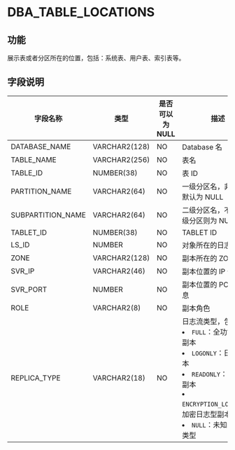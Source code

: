 # DBA_TABLE_LOCATIONS
## 功能
展示表或者分区所在的位置，包括：系统表、用户表、索引表等。
## 字段说明

| 字段名称 | 类型 | 是否可以为 NULL | 描述 |
| --- | --- | --- | --- |
| DATABASE_NAME | VARCHAR2(128) | NO | Database 名 |
| TABLE_NAME | VARCHAR2(256) | NO | 表名 |
| TABLE_ID | NUMBER(38) | NO | 表 ID |
| PARTITION_NAME | VARCHAR2(64) | NO | 一级分区名，非分区表默认为 NULL |
| SUBPARTITION_NAME | VARCHAR2(64) | NO | 二级分区名，不存在二级分区则为 NULL |
| TABLET_ID | NUMBER(38) | NO | TABLET ID |
| LS_ID | NUMBER | NO | 对象所在的日志流 |
| ZONE | VARCHAR2(128) | NO | 副本所在的 ZONE  |
| SVR_IP | VARCHAR2(46) | NO | 副本位置的 IP 信息 |
| SVR_PORT | NUMBER | NO | 副本位置的 PORT 信息 |
| ROLE | VARCHAR2(8) | NO | 副本角色 |
| REPLICA_TYPE | VARCHAR2(18) | NO | 日志流类型，包括：<li> `FULL`：全功能类型副本   <li> `LOGONLY`：日志型副本   <li> `READONLY`：只读型副本   <li> `ENCRYPTION_LOGONLY`：加密日志型副本   <li> `NULL`：未知的副本类型 |
